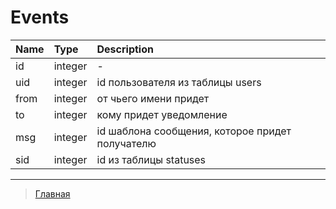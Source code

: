 # Events

| Name          | Type          | Description   |
|:------------- |:--------------|:--------------|
id | integer | -
uid | integer | id пользователя из таблицы users
from | integer | от чьего имени придет
to | integer | кому придет уведомление
msg | integer | id шаблона сообщения, которое придет получателю
sid | integer | id из таблицы statuses
---
> [Главная](../index.md)
